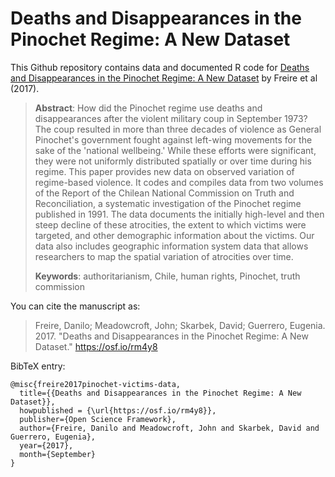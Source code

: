 # Deaths and Disappearances in the Pinochet Regime: A New Dataset

This Github repository contains data and documented R code for [Deaths and Disappearances in the Pinochet Regime: A New Dataset](https://osf.io/rm4y8) by Freire et al (2017).

> **Abstract**: How did the Pinochet regime use deaths and disappearances after the violent military coup in September 1973? The coup resulted in more than three decades of violence as General Pinochet's government fought against left-wing movements for the sake of the 'national wellbeing.' While these efforts were significant, they were not uniformly distributed spatially or over time during his regime. This paper provides new data on observed variation of regime-based violence. It codes and compiles data from two volumes of the Report of the Chilean National Commission on Truth and Reconciliation, a systematic investigation of the Pinochet regime published in 1991. The data documents the initially high-level and then steep decline of these atrocities, the extent to which victims were targeted, and other demographic information about the victims. Our data also includes geographic information system data that allows researchers to map the spatial variation of atrocities over time.
>
> **Keywords**: authoritarianism, Chile, human rights, Pinochet, truth commission

You can cite the manuscript as:

> Freire, Danilo; Meadowcroft, John; Skarbek, David; Guerrero, Eugenia. 2017. "Deaths and Disappearances in the Pinochet Regime: A New Dataset." https://osf.io/rm4y8

BibTeX entry:

```
@misc{freire2017pinochet-victims-data,
  title={{Deaths and Disappearances in the Pinochet Regime: A New Dataset}},
  howpublished = {\url{https://osf.io/rm4y8}},
  publisher={Open Science Framework},
  author={Freire, Danilo and Meadowcroft, John and Skarbek, David and Guerrero, Eugenia},
  year={2017},
  month={September}
}
```
